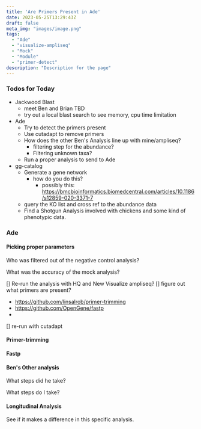 ```yaml
---
title: 'Are Primers Present in Ade'
date: 2023-05-25T13:29:43Z
draft: false
meta_img: "images/image.png"
tags:
  - "Ade"
  - "visualize-ampliseq"
  - "Mock"
  - "Module"
  - "primer-detect"
description: "Description for the page"
---
```


### Todos for Today

- Jackwood Blast
  - meet Ben and Brian TBD
  - try out a local blast search to see memory, cpu time limitation
- Ade
  - Try to detect the primers present
  - Use cutadapt to remove primers
  - How does the other Ben's Analysis line up with mine/ampliseq?
    - filtering step for the abundance?
    - Filtering unknown taxa?
  - Run a proper analysis to send to Ade
- gg-catalog
  - Generate a gene network 
    - how do you do this?
      - possibly this: https://bmcbioinformatics.biomedcentral.com/articles/10.1186/s12859-020-3371-7
  - query the KO list and cross ref to the abundance data
  - Find a Shotgun Analysis involved with chickens and some kind of phenotypic data.

### Ade

#### Picking proper parameters

Who was filtered out of the negative control analysis?



What was the accuracy of the mock analysis?

[] Re-run the analysis with HQ and New Visualize ampliseq?
[] figure out what primers are present?
  - https://github.com/linsalrob/primer-trimming
  - https://github.com/OpenGene/fastp
  - 
[] re-run with cutadapt

#### Primer-trimming


#### Fastp



#### Ben's Other analysis

What steps did he take?

What steps do I take?



#### Longitudinal Analysis

See if it makes a difference in this specific analysis. 


